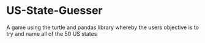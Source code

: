 # US-State-Guesser
A game using the turtle and pandas library whereby the users objective is to try and name all of the 50 US states
